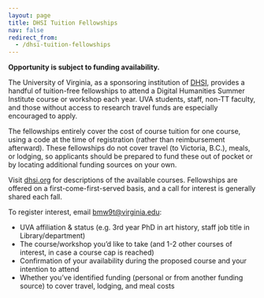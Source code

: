 ```yaml
---
layout: page
title: DHSI Tuition Fellowships
nav: false
redirect_from:
  - /dhsi-tuition-fellowships
---
```


**Opportunity is subject to funding availability.**

The University of Virginia, as a sponsoring institution of [DHSI](https://dhsi.org/), provides a handful of tuition-free fellowships to attend a Digital Humanities Summer Institute course or workshop each year. UVA students, staff, non-TT faculty, and those without access to research travel funds are especially encouraged to apply.

The fellowships entirely cover the cost of course tuition for one course, using a code at the time of registration (rather than reimbursement afterward). These fellowships do not cover travel (to Victoria, B.C.), meals, or lodging, so applicants should be prepared to fund these out of pocket or by locating additional funding sources on your own.

Visit [dhsi.org](https://dhsi.org/) for descriptions of the available courses. Fellowships are offered on a first-come-first-served basis, and a call for interest is generally shared each fall.

To register interest, email bmw9t@virginia.edu:

* UVA affiliation & status (e.g. 3rd year PhD in art history, staff job title in Library/department)
* The course/workshop you’d like to take (and 1-2 other courses of interest, in case a course cap is reached)
* Confirmation of your availability during the proposed course and your intention to attend
* Whether you’ve identified funding (personal or from another funding source) to cover travel, lodging, and meal costs
